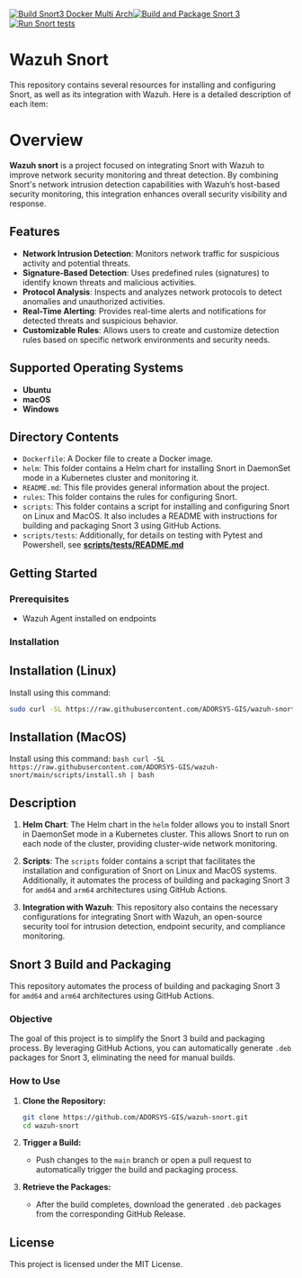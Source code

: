 [![Build Snort3 Docker Multi Arch](https://github.com/ADORSYS-GIS/wazuh-snort/actions/workflows/snort-build.yml/badge.svg)](https://github.com/ADORSYS-GIS/wazuh-snort/actions/workflows/snort-build.yml)[![Build and Package Snort 3](https://github.com/ADORSYS-GIS/wazuh-snort/actions/workflows/package-snort.yml/badge.svg)](https://github.com/ADORSYS-GIS/wazuh-snort/actions/workflows/package-snort.yml)[![Run Snort tests](https://github.com/ADORSYS-GIS/wazuh-snort/actions/workflows/snort-tests.yml/badge.svg)](https://github.com/ADORSYS-GIS/wazuh-snort/actions/workflows/snort-tests.yml)
# Wazuh Snort 
This repository contains several resources for installing and configuring Snort, as well as its integration with Wazuh. Here is a detailed description of each item:


# Overview
**Wazuh snort**  is a project focused on integrating Snort with Wazuh to improve network security monitoring and threat detection. By combining Snort's network intrusion detection capabilities with Wazuh’s host-based security monitoring, this integration enhances overall security visibility and response.

## Features
- **Network Intrusion Detection**: Monitors network traffic for suspicious activity and potential threats.
- **Signature-Based Detection**: Uses predefined rules (signatures) to identify known threats and malicious activities.
- **Protocol Analysis**: Inspects and analyzes network protocols to detect anomalies and unauthorized activities.
- **Real-Time Alerting**: Provides real-time alerts and notifications for detected threats and suspicious behavior.
- **Customizable Rules**: Allows users to create and customize detection rules based on specific network environments and security needs.

## Supported Operating Systems
- **Ubuntu**
- **macOS**
- **Windows**

## Directory Contents

- `Dockerfile`: A Docker file to create a Docker image.
- `helm`: This folder contains a Helm chart for installing Snort in DaemonSet mode in a Kubernetes cluster and monitoring it.
- `README.md`: This file provides general information about the project.
- `rules`: This folder contains the rules for configuring Snort.
- `scripts`: This folder contains a script for installing and configuring Snort on Linux and MacOS. It also includes a README with instructions for building and packaging Snort 3 using GitHub Actions.
- `scripts/tests`: Additionally, for details on testing with Pytest and Powershell, see **[scripts/tests/README.md](scripts/tests/README.md)**

## Getting Started
### Prerequisites
- Wazuh Agent installed on endpoints

### Installation 
## Installation (Linux)
Install using this command:
   ```bash
   sudo curl -SL https://raw.githubusercontent.com/ADORSYS-GIS/wazuh-snort/main/scripts/install.sh | bash
   ```
## Installation (MacOS)

   Install using this command:
      ```bash
      curl -SL https://raw.githubusercontent.com/ADORSYS-GIS/wazuh-snort/main/scripts/install.sh | bash
      ```

## Description

1. **Helm Chart**: The Helm chart in the `helm` folder allows you to install Snort in DaemonSet mode in a Kubernetes cluster. This allows Snort to run on each node of the cluster, providing cluster-wide network monitoring.

2. **Scripts**: The `scripts` folder contains a script that facilitates the installation and configuration of Snort on Linux and MacOS systems. Additionally, it automates the process of building and packaging Snort 3 for `amd64` and `arm64` architectures using GitHub Actions.

3. **Integration with Wazuh**: This repository also contains the necessary configurations for integrating Snort with Wazuh, an open-source security tool for intrusion detection, endpoint security, and compliance monitoring.

## Snort 3 Build and Packaging

This repository automates the process of building and packaging Snort 3 for `amd64` and `arm64` architectures using GitHub Actions.

### Objective

The goal of this project is to simplify the Snort 3 build and packaging process. By leveraging GitHub Actions, you can automatically generate `.deb` packages for Snort 3, eliminating the need for manual builds.

### How to Use

1. **Clone the Repository:**
   ```bash
   git clone https://github.com/ADORSYS-GIS/wazuh-snort.git
   cd wazuh-snort
   ```

2. **Trigger a Build:**
   - Push changes to the `main` branch or open a pull request to automatically trigger the build and packaging process.

3. **Retrieve the Packages:**
   - After the build completes, download the generated `.deb` packages from the corresponding GitHub Release.

## License

This project is licensed under the MIT License.

